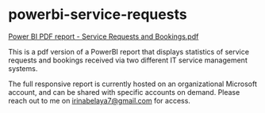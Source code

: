 # powerbi-service-requests

[Power BI PDF report - Service Requests and Bookings.pdf](https://github.com/IrinaBelaya/powerbi-service-requests/blob/main/Power%20BI%20PDF%20report%20-%20Service%20Requests%20and%20Bookings.pdf) 


This is a pdf version of a PowerBI report that displays statistics of service requests and bookings received via two different IT service management systems. 

The full responsive report is currently hosted on an organizational Microsoft account, and can be shared with specific accounts on demand. Please reach out to me on irinabelaya7@gmail.com for access. 
